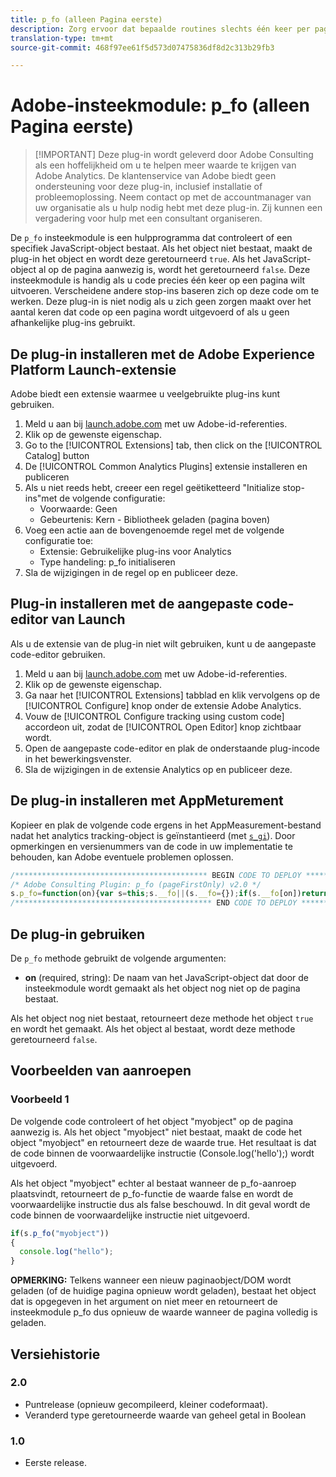 ```yaml
---
title: p_fo (alleen Pagina eerste)
description: Zorg ervoor dat bepaalde routines slechts één keer per pagina worden geactiveerd.
translation-type: tm+mt
source-git-commit: 468f97ee61f5d573d07475836df8d2c313b29fb3

---
```



# Adobe-insteekmodule: p_fo (alleen Pagina eerste)

> [!IMPORTANT] Deze plug-in wordt geleverd door Adobe Consulting als een hoffelijkheid om u te helpen meer waarde te krijgen van Adobe Analytics. De klantenservice van Adobe biedt geen ondersteuning voor deze plug-in, inclusief installatie of probleemoplossing. Neem contact op met de accountmanager van uw organisatie als u hulp nodig hebt met deze plug-in. Zij kunnen een vergadering voor hulp met een consultant organiseren.

De `p_fo` insteekmodule is een hulpprogramma dat controleert of een specifiek JavaScript-object bestaat. Als het object niet bestaat, maakt de plug-in het object en wordt deze geretourneerd `true`. Als het JavaScript-object al op de pagina aanwezig is, wordt het geretourneerd `false`. Deze insteekmodule is handig als u code precies één keer op een pagina wilt uitvoeren. Verscheidene andere stop-ins baseren zich op deze code om te werken. Deze plug-in is niet nodig als u zich geen zorgen maakt over het aantal keren dat code op een pagina wordt uitgevoerd of als u geen afhankelijke plug-ins gebruikt.

## De plug-in installeren met de Adobe Experience Platform Launch-extensie

Adobe biedt een extensie waarmee u veelgebruikte plug-ins kunt gebruiken.

1. Meld u aan bij [launch.adobe.com](https://launch.adobe.com) met uw Adobe-id-referenties.
1. Klik op de gewenste eigenschap.
1. Go to the [!UICONTROL Extensions] tab, then click on the [!UICONTROL Catalog] button
1. De [!UICONTROL Common Analytics Plugins] extensie installeren en publiceren
1. Als u niet reeds hebt, creeer een regel geëtiketteerd &quot;Initialize stop-ins&quot;met de volgende configuratie:
   * Voorwaarde: Geen
   * Gebeurtenis: Kern - Bibliotheek geladen (pagina boven)
1. Voeg een actie aan de bovengenoemde regel met de volgende configuratie toe:
   * Extensie: Gebruikelijke plug-ins voor Analytics
   * Type handeling: p_fo initialiseren
1. Sla de wijzigingen in de regel op en publiceer deze.

## Plug-in installeren met de aangepaste code-editor van Launch

Als u de extensie van de plug-in niet wilt gebruiken, kunt u de aangepaste code-editor gebruiken.

1. Meld u aan bij [launch.adobe.com](https://launch.adobe.com) met uw Adobe-id-referenties.
1. Klik op de gewenste eigenschap.
1. Ga naar het [!UICONTROL Extensions] tabblad en klik vervolgens op de [!UICONTROL Configure] knop onder de extensie Adobe Analytics.
1. Vouw de [!UICONTROL Configure tracking using custom code] accordeon uit, zodat de [!UICONTROL Open Editor] knop zichtbaar wordt.
1. Open de aangepaste code-editor en plak de onderstaande plug-incode in het bewerkingsvenster.
1. Sla de wijzigingen in de extensie Analytics op en publiceer deze.

## De plug-in installeren met AppMeturement

Kopieer en plak de volgende code ergens in het AppMeasurement-bestand nadat het analytics tracking-object is geïnstantieerd (met [`s_gi`](../functions/s-gi.md)). Door opmerkingen en versienummers van de code in uw implementatie te behouden, kan Adobe eventuele problemen oplossen.

```js
/******************************************* BEGIN CODE TO DEPLOY *******************************************/
/* Adobe Consulting Plugin: p_fo (pageFirstOnly) v2.0 */
s.p_fo=function(on){var s=this;s.__fo||(s.__fo={});if(s.__fo[on])return!1;s.__fo[on]={};return!0};
/******************************************** END CODE TO DEPLOY ********************************************/
```

## De plug-in gebruiken

De `p_fo` methode gebruikt de volgende argumenten:

* **on** (required, string): De naam van het JavaScript-object dat door de insteekmodule wordt gemaakt als het object nog niet op de pagina bestaat.

Als het object nog niet bestaat, retourneert deze methode het object `true` en wordt het gemaakt. Als het object al bestaat, wordt deze methode geretourneerd `false`.

## Voorbeelden van aanroepen

### Voorbeeld 1

De volgende code controleert of het object &quot;myobject&quot; op de pagina aanwezig is.  Als het object &quot;myobject&quot; niet bestaat, maakt de code het object &quot;myobject&quot; en retourneert deze de waarde true.  Het resultaat is dat de code binnen de voorwaardelijke instructie (Console.log(&#39;hello&#39;);) wordt uitgevoerd.

Als het object &quot;myobject&quot; echter al bestaat wanneer de p_fo-aanroep plaatsvindt, retourneert de p_fo-functie de waarde false en wordt de voorwaardelijke instructie dus als false beschouwd.  In dit geval wordt de code binnen de voorwaardelijke instructie niet uitgevoerd.

```javascript
if(s.p_fo("myobject"))
{
  console.log("hello");
}
```

**OPMERKING:** Telkens wanneer een nieuw paginaobject/DOM wordt geladen (of de huidige pagina opnieuw wordt geladen), bestaat het object dat is opgegeven in het argument on niet meer en retourneert de insteekmodule p_fo dus opnieuw de waarde wanneer de pagina volledig is geladen.

## Versiehistorie

### 2.0

* Puntrelease (opnieuw gecompileerd, kleiner codeformaat).
* Veranderd type geretourneerde waarde van geheel getal in Boolean

### 1.0

* Eerste release.

